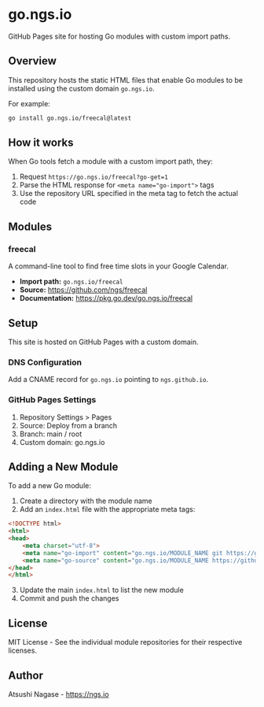 # go.ngs.io

GitHub Pages site for hosting Go modules with custom import paths.

## Overview

This repository hosts the static HTML files that enable Go modules to be installed using the custom domain `go.ngs.io`.

For example:
```bash
go install go.ngs.io/freecal@latest
```

## How it works

When Go tools fetch a module with a custom import path, they:

1. Request `https://go.ngs.io/freecal?go-get=1`
2. Parse the HTML response for `<meta name="go-import">` tags
3. Use the repository URL specified in the meta tag to fetch the actual code

## Modules

### freecal

A command-line tool to find free time slots in your Google Calendar.

- **Import path:** `go.ngs.io/freecal`
- **Source:** https://github.com/ngs/freecal
- **Documentation:** https://pkg.go.dev/go.ngs.io/freecal

## Setup

This site is hosted on GitHub Pages with a custom domain.

### DNS Configuration

Add a CNAME record for `go.ngs.io` pointing to `ngs.github.io`.

### GitHub Pages Settings

1. Repository Settings > Pages
2. Source: Deploy from a branch
3. Branch: main / root
4. Custom domain: go.ngs.io

## Adding a New Module

To add a new Go module:

1. Create a directory with the module name
2. Add an `index.html` file with the appropriate meta tags:

```html
<!DOCTYPE html>
<html>
<head>
    <meta charset="utf-8">
    <meta name="go-import" content="go.ngs.io/MODULE_NAME git https://github.com/ngs/MODULE_NAME">
    <meta name="go-source" content="go.ngs.io/MODULE_NAME https://github.com/ngs/MODULE_NAME https://github.com/ngs/MODULE_NAME/tree/master{/dir} https://github.com/ngs/MODULE_NAME/blob/master{/dir}/{file}#L{line}">
</head>
</html>
```

3. Update the main `index.html` to list the new module
4. Commit and push the changes

## License

MIT License - See the individual module repositories for their respective licenses.

## Author

Atsushi Nagase - https://ngs.io